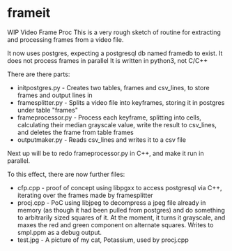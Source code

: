 # frameit
WIP Video Frame Proc
This is a very rough sketch of routine for extracting and processing frames from a video file.

It now uses postgres, expecting a postgresql db named framedb to exist.
It does not process frames in parallel
It is written in python3, not C/C++

There are there parts:

* initpostgres.py - Creates two tables, frames and csv_lines, to store frames and output lines in
* framesplitter.py - Splits a video file into keyframes, storing it in postgres under table "frames"
* frameprocessor.py - Process each keyframe, splitting into cells, calculating their median grayscale value, write the result to csv_lines, and deletes the frame from table frames
* outputmaker.py - Reads csv_lines and writes it to a csv file

Next up will be to redo frameprocessor.py in C++, and make it run in parallel.

To this effect, there are now further files:

* cfp.cpp - proof of concept using libpgxx to access postgresql via C++, iterating over the frames made by framesplitter
* procj.cpp - PoC using libjpeg to decompress a jpeg file already in memory (as though it had been pulled from postgres) and do something to arbitrarily sized squares of it. At the moment, it turns it grayscale, and maxes the red and green component on alternate squares. Writes to smpl.ppm as a debug output.
* test.jpg - A picture of my cat, Potassium, used by procj.cpp
